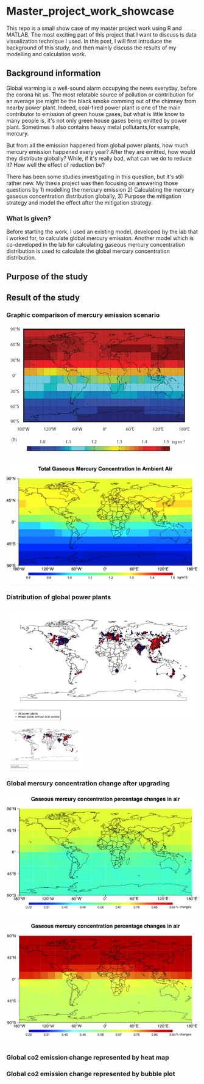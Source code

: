 # Master_project_work_showcase

 This repo is a small show case of my master project work using R and MATLAB. The most exciting part of this project that I want to discuss is data visualization technique I used. In this post, I will first introduce the background of this study, and then mainly discuss the results of my modelling and calculation work.

## Background information

Global warming is a well-sound alarm occupying the news everyday, before the corona hit us. The most relatable source of pollution or contribution for an average joe might be the black smoke comming out of the chimney from nearby power plant. Indeed, coal-fired power plant is one of the main contributor to emission of green house gases, but what is little know to many people is, it's not only green house gases being emitted by power plant. Sometimes it also contains heavy metal pollutants,for example, mercury. 

But from all the emission happened from global power plants, how much mercury emission happened every year? After they are emitted, how would they distribute globally? While, if it's really bad, what can we do to reduce it? How well the effect of reduction be? 

There has been some studies investigating in this question, but it's still rather new. My thesis project was then focusing on answering those questions by 1) modelling the mercury emission 2) Calculating the mercury gaseous concentration distribution globally, 3) Purpose the mitigation strategy and model the effect after the mitigation strategy.

### What is given?

Before starting the work, I used an existing model, developed by the lab that I worked for, to calculate global mercury emission. Another model which is co-developed in the lab for calculating gaseous mercury concentration distribution is used to calculate the global mercury concentration distribution. 



## Purpose of the study

## Result of the study 

### Graphic comparison of mercury emission scenario

![2050 Emission from literature](./image_for_personal_post/AMAP_2050_dataset.JPG)

![2060 Emission from literature](./image_for_personal_post/AMAP_2060_emission.png)

### Distribution of global power plants

![Powerplant distribution woSO2vsALL](./image_for_personal_post/Powerplants_distribution_woSO2vsALL.png)
<img src="./image_for_personal_post/Powerplants_distribution_woSO2vsALL.png" width="200" />
### Global mercury concentration change after upgrading

![Percentage mercury concentration change 1st upgrade](./image_for_personal_post/1st_upgrade_Mercury_concentration_change.png)

![Percentage mercury concentration change 2nd upgrade](./image_for_personal_post/2ndupgrade_Mercury_concentration_change.jpg)

### Global co2 emission change represented by heat map



### Global co2 emission change represented by bubble plot
